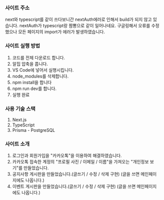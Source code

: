 ### 사이트 주소
next와 typescript를 같이 쓰다보니간
nextAuth에러로 인해서 build가 되지 않고 있습니다.
nextAuth가 typescript랑 짬뽕으로 같이 일어나네요.
구글링해서 오류를 수정했으나
모든 페이지의 import가 에러가 발생하였습니다.

### 사이트 실행 방법
1. 코드를 전체 다운로드 합니다.
2. 알집 압축을 풉니다.
3. VS Code에 넣어서 실행시킵니다.
4. node_modules를 삭제합니다.
5. npm install을 합니다
6. npm run dev를 합니다.
7. 실행 완료

### 사용 기술 스택
1. Next.js
2. TypeScript
3. Prisma - PostgreSQL

### 사이트 소개
1. 로그인과 회원가입을 "카카오톡"을 이용하여 해결하였습니다.
2. 카카오톡 접속한 계정의 "프로필 사진 / 이메일 / 이름"을 가져오는 "개인정보 보기"를 만들었습니다.
3. 공지사항 게시판을 만들었습니다.(글쓰기 / 수정 / 삭제 구현)
   (글을 쓰면 메인페이지에도 나옵니다.)
4. 이벤트 게시판을 만들었습니다.(글쓰기 / 수정 / 삭제 구현)
   (글을 쓰면 메인페이지에도 나옵니다.)
